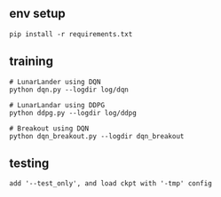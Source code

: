 ## env setup

```
pip install -r requirements.txt
```

## training

```
# LunarLander using DQN
python dqn.py --logdir log/dqn

# LunarLandar using DDPG
python ddpg.py --logdir log/ddpg

# Breakout using DQN
python dqn_breakout.py --logdir dqn_breakout
```

## testing
```
add '--test_only', and load ckpt with '-tmp' config
```